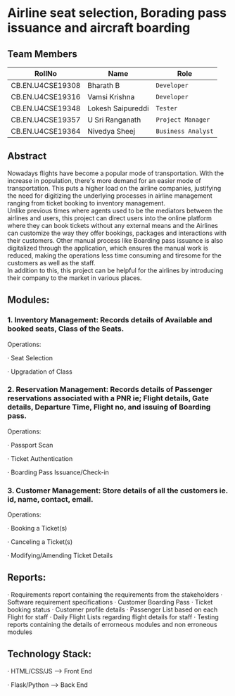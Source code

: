# Airline seat selection, Borading pass issuance and aircraft boarding

## Team Members

| RollNo    | Name      | Role  
| ------------- | ------------- | --------    |
| CB.EN.U4CSE19308        | Bharath B         | `Developer`   |
| CB.EN.U4CSE19316         | Vamsi Krishna         | `Developer`   |
| CB.EN.U4CSE19348        | Lokesh Saipureddi         | `Tester`   |
| CB.EN.U4CSE19357         | U Sri Ranganath         | `Project Manager`   |
| CB.EN.U4CSE19364         | Nivedya Sheej         | `Business Analyst`   |


## Abstract
Nowadays flights have become a popular mode of transportation. With the increase in population, there's more demand for an easier mode of transportation. This puts a higher load on the airline companies, justifying the need for digitizing the underlying processes in airline management ranging from ticket booking to  inventory management. </br>
         Unlike previous times where agents used to be the mediators between the airlines and users, this project can direct users into the online platform where they can book tickets without any external means and the Airlines can customize the way they offer bookings, packages and interactions with their customers. Other manual process like Boarding pass issuance is also digitalized through the application, which ensures the manual work is reduced, making the operations less time consuming and tiresome for the customers as well as the staff. </br>
         In addition to this, this project can be helpful for the airlines by introducing their company to the market in various places. </br>
## Modules:

### 1. Inventory Management: Records details of Available and booked seats, Class of the Seats.

Operations:

· Seat Selection

· Upgradation of Class

### 2. Reservation Management: Records details of Passenger reservations associated with a PNR ie; Flight details, Gate details, Departure Time, Flight no, and issuing of Boarding pass.

Operations:

· Passport Scan

· Ticket Authentication

· Boarding Pass Issuance/Check-in

### 3. Customer Management: Store details of all the customers ie. id, name, contact, email.

Operations:

· Booking a Ticket(s)

· Canceling a Ticket(s)

· Modifying/Amending Ticket Details


## Reports:
· Requirements report containing the requirements from the stakeholders
· Software requirement specifications
· Customer Boarding Pass
· Ticket booking status
· Customer profile details
· Passenger List based on each Flight for staff
· Daily Flight Lists regarding flight details for staff
· Testing reports containing the details of errorneous modules and non erroneous modules 


## Technology Stack:
· HTML/CSS/JS  --> Front End

· Flask/Python --> Back End
